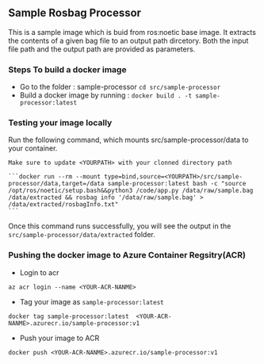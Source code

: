 ## Sample Rosbag Processor
This is a sample image which is buid from ros:noetic base image. It extracts the contents of a given bag file to an output path dircetory. Both the input file path and the output path are provided as parameters.

### Steps To build a docker image

* Go to the folder : sample-processor ```cd src/sample-processor```
* Build a docker image by running : ```docker build . -t sample-processor:latest```

### Testing your image locally

Run the following command, which mounts src/sample-processor/data to your container.

`Make sure to update <YOURPATH> with your clonned directory path`

    ```docker run --rm --mount type=bind,source=<YOURPATH>/src/sample-processor/data,target=/data sample-processor:latest bash -c "source /opt/ros/noetic/setup.bash&&python3 /code/app.py /data/raw/sample.bag /data/extracted && rosbag info '/data/raw/sample.bag' > /data/extracted/rosbagInfo.txt"
    ```
Once this command runs successfully, you will see the output in the `src/sample-processor/data/extracted` folder.


### Pushing the docker image to Azure Container Regsitry(ACR)

* Login to acr
 ```
 az acr login --name <YOUR-ACR-NANME>
 ``` 
* Tag your image as `sample-processor:latest` 
  
``` 
docker tag sample-processor:latest  <YOUR-ACR-NANME>.azurecr.io/sample-processor:v1
```

* Push your image to ACR
 ```
 docker push <YOUR-ACR-NANME>.azurecr.io/sample-processor:v1
 ```





